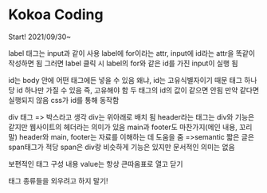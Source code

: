 # Kokoa Coding

Start! 2021/09/30~

label 태그는 input과 같이 사용
label에 for이라는 attr, input에 id라는 attr을 똑같이 작성하면 됨
그러면 label 클릭 시 label의 for와 같은 id를 가진 input이 실행 됨

id는 body 안에 어떤 태그에든 넣을 수 있음
왜냐, id는 고유식별자이기 때문
태그 하나 당 id 하나만 가질 수 있음 즉, 고유해야 함
두 태그의 id의 값이 같으면 안됨
만약 같다면 실행되지 않음
css가 id를 통해 동작함

div 태그 => 박스라고 생각
div는 위아래로 배치 됨
header라는 태그는 div와 기능은 같지만 웹사이트의 헤더라는 의미가 있음
main과 footer도 마찬가지(메인 내용, 꼬리말)
header와 main, footer는 자료를 이해하는 데 도움을 줌
=>semantic
짧은 글은 span태그가 적당
span은 div랑 비슷하게 기능은 있지만 문서적인 의미는 없음

보편적인 태그 구성
<tagname attrName="value">내용</tagname>
value는 항상 큰따옴표로 열고 닫기

태그 종류들을 외우려고 하지 말기!